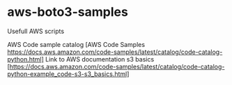 # aws-boto3-samples
Usefull AWS scripts

AWS Code sample catalog [AWS Code Samples https://docs.aws.amazon.com/code-samples/latest/catalog/code-catalog-python.html]
Link to AWS documentation s3 basics [https://docs.aws.amazon.com/code-samples/latest/catalog/code-catalog-python-example_code-s3-s3_basics.html]
